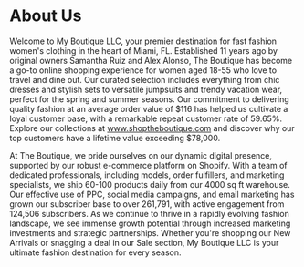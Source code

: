 # About Us

Welcome to My Boutique LLC, your premier destination for fast fashion women's clothing in the heart of Miami, FL. Established 11 years ago by original owners Samantha Ruiz and Alex Alonso, The Boutique has become a go-to online shopping experience for women aged 18-55 who love to travel and dine out. Our curated selection includes everything from chic dresses and stylish sets to versatile jumpsuits and trendy vacation wear, perfect for the spring and summer seasons. Our commitment to delivering quality fashion at an average order value of $116 has helped us cultivate a loyal customer base, with a remarkable repeat customer rate of 59.65%. Explore our collections at www.shoptheboutique.com and discover why our top customers have a lifetime value exceeding $78,000.

At The Boutique, we pride ourselves on our dynamic digital presence, supported by our robust e-commerce platform on Shopify. With a team of dedicated professionals, including models, order fulfillers, and marketing specialists, we ship 60-100 products daily from our 4000 sq ft warehouse. Our effective use of PPC, social media campaigns, and email marketing has grown our subscriber base to over 261,791, with active engagement from 124,506 subscribers. As we continue to thrive in a rapidly evolving fashion landscape, we see immense growth potential through increased marketing investments and strategic partnerships. Whether you're shopping our New Arrivals or snagging a deal in our Sale section, My Boutique LLC is your ultimate fashion destination for every season.